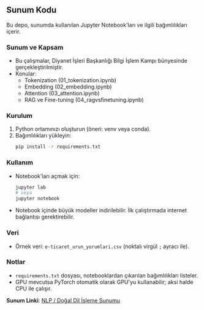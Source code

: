 ## Sunum Kodu

Bu depo, sunumda kullanılan Jupyter Notebook'ları ve ilgili bağımlılıkları içerir.

### Sunum ve Kapsam
- Bu çalışmalar, Diyanet İşleri Başkanlığı Bilgi İşlem Kampı bünyesinde gerçekleştirilmiştir.
- Konular:
  - Tokenization (01_tokenization.ipynb)
  - Embedding (02_embedding.ipynb)
  - Attention (03_attention.ipynb)
  - RAG ve Fine-tuning (04_ragvsfinetuning.ipynb)

### Kurulum
1. Python ortamınızı oluşturun (öneri: venv veya conda).
2. Bağımlılıkları yükleyin:
   ```bash
   pip install -r requirements.txt
   ```

### Kullanım
- Notebook'ları açmak için:
  ```bash
  jupyter lab
  # veya
  jupyter notebook
  ```
- Notebook içinde büyük modeller indirilebilir. İlk çalıştırmada internet bağlantısı gerektirebilir.

### Veri
- Örnek veri: `e-ticaret_urun_yorumlari.csv` (noktalı virgül `;` ayracı ile).

### Notlar
- `requirements.txt` dosyası, notebooklardan çıkarılan bağımlılıkları listeler.
- GPU mevcutsa PyTorch otomatik olarak GPU'yu kullanabilir; aksi halde CPU ile çalışır.


**Sunum Linki**: [NLP / Doğal Dil İşleme Sunumu](https://gamma.app/docs/NLP-natural-language-processing-Dogal-dil-isleme-2iegvr79bg6fuzh)
